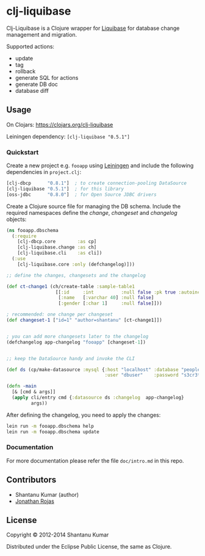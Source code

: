 # clj-liquibase

Clj-Liquibase is a Clojure wrapper for [Liquibase](http://www.liquibase.org/)
for database change management and migration.

Supported actions:

* update
* tag
* rollback
* generate SQL for actions
* generate DB doc
* database diff


## Usage

On Clojars: https://clojars.org/clj-liquibase

Leiningen dependency: `[clj-liquibase "0.5.1"]`


### Quickstart

Create a new project e.g. `fooapp` using [Leiningen](http://leiningen.org/) and
include the following dependencies in `project.clj`:

```clojure
[clj-dbcp      "0.8.1"]  ; to create connection-pooling DataSource
[clj-liquibase "0.5.1"]  ; for this library
[oss-jdbc      "0.8.0"]  ; for Open Source JDBC drivers
```

Create a Clojure source file for managing the DB schema. Include the required
namespaces define the _change_, _changeset_ and _changelog_ objects:

```clojure
(ns fooapp.dbschema
  (:require
    [clj-dbcp.core        :as cp]
    [clj-liquibase.change :as ch]
    [clj-liquibase.cli    :as cli])
  (:use
    [clj-liquibase.core :only (defchangelog)]))

;; define the changes, changesets and the changelog

(def ct-change1 (ch/create-table :sample-table1
                  [[:id     :int          :null false :pk true :autoinc true]
                   [:name   [:varchar 40] :null false]
                   [:gender [:char 1]     :null false]]))

; recommended: one change per changeset
(def changeset-1 ["id=1" "author=shantanu" [ct-change1]])


; you can add more changesets later to the changelog
(defchangelog app-changelog "fooapp" [changeset-1])


;; keep the DataSource handy and invoke the CLI

(def ds (cp/make-datasource :mysql {:host "localhost" :database "people"
                                    :user "dbuser"    :password "s3cr3t"}))

(defn -main
  [& [cmd & args]]
  (apply cli/entry cmd {:datasource ds :changelog  app-changelog}
         args))

```

After defining the changelog, you need to apply the changes:

```bash
lein run -m fooapp.dbschema help
lein run -m fooapp.dbschema update
```

### Documentation

For more documentation please refer the file `doc/intro.md` in this repo.


## Contributors

* Shantanu Kumar (author)
* [Jonathan Rojas](https://github.com/john-roj87)


## License

Copyright © 2012-2014 Shantanu Kumar

Distributed under the Eclipse Public License, the same as Clojure.
